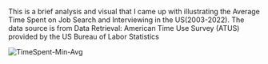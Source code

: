 This is a brief analysis and visual that I came up with illustrating the Average Time Spent on Job Search and Interviewing in the US(2003-2022). The data source is from
Data Retrieval: American Time Use Survey (ATUS) provided by the US Bureau of Labor Statistics 

![TimeSpent-Min-Avg](https://github.com/LRosal3s/Data-Analysis-01-JobInterview/assets/143309517/2bdb904c-770d-477e-b9d8-071f59def1da)
